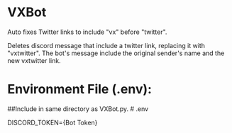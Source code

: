 # VXBot
Auto fixes Twitter links to include "vx" before "twitter".

Deletes discord message that include a twitter link, replacing it with "vxtwitter". The bot's message include the original sender's name and the new vxtwitter link.

# Environment File (.env):
##Include in same directory as VXBot.py.
\# .env

DISCORD_TOKEN={Bot Token}
